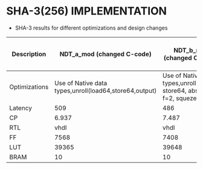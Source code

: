 # SHA-3(256) IMPLEMENTATION

* SHA-3 results for different optimizations and design changes

|Description  |  NDT_a_mod (changed C-code) | NDT_b_mod (changed C-code) | NDT_c_mod (changed C-code) | NDT_d_mod (changed C-code) | No optimization | C-code changed   (No-optimization)|
|-------------|-----------------|---------------|---------------|---------------|-----------------|--------------|
|Optimizations|Use of Native data types,unroll(load64,store64,output)|Use of Native data types,unroll(load64, store64, absorb f=2, squeze)|Use of Native data types,unroll(load64, store64, absorb f=2),pipeline(SP),|Use of Native Data types and pipeline(SP,absorb),unroll(load and store)|no optimization|Use of native data types and no-optimization|
| Latency     | 509             | 486           |457            |453            |   2343          |   864        |
| CP          | 6.937           | 7.487         |7.154          | 8.057         |   4.996         |   5.078      |
| RTL         | vhdl            | vhdl          | vhdl          | vhdl          |    vhdl         |   vhdl       |
| FF          |7568             | 7408          | 6634          | 6807          |    7529         |   3348       |
| LUT         | 39365           | 39648         | 39672         | 39910         |    21234        |   17992      |
| BRAM        | 10              | 10            |  10           | 10            | 3               |   8          |
